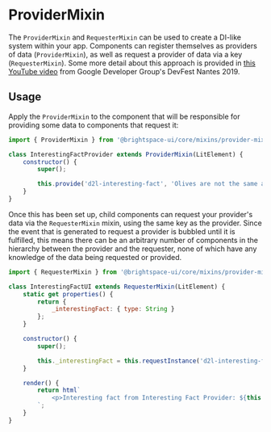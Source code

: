 # ProviderMixin

The `ProviderMixin` and `RequesterMixin` can be used to create a DI-like system within your app. Components can register themselves as providers of data (`ProviderMixin`), as well as request a provider of data via a key (`RequesterMixin`). Some more detail about this approach is provided in [this YouTube video](https://youtu.be/x9YDQUJx2uw?t=2104) from Google Developer Group's DevFest Nantes 2019.

## Usage

Apply the `ProviderMixin` to the component that will be responsible for providing some data to components that request it:

```js
import { ProviderMixin } from '@brightspace-ui/core/mixins/provider-mixin.js';

class InterestingFactProvider extends ProviderMixin(LitElement) {
	constructor() {
		super();

		this.provide('d2l-interesting-fact', 'Olives are not the same as fish');
	}
}
```

Once this has been set up, child components can request your provider's data via the `RequesterMixin` mixin, using the same key as the provider. Since the event that is generated to request a provider is bubbled until it is fulfilled, this means there can be an arbitrary number of components in the hierarchy between the provider and the requester, none of which have any knowledge of the data being requested or provided.

```js
import { RequesterMixin } from '@brightspace-ui/core/mixins/provider-mixin.js'

class InterestingFactUI extends RequesterMixin(LitElement) {
	static get properties() {
		return {
			_interestingFact: { type: String }
		};
	}

	constructor() {
		super();

		this._interestingFact = this.requestInstance('d2l-interesting-fact');
	}

	render() {
		return html`
			<p>Interesting fact from Interesting Fact Provider: ${this._interestingFact}</p>
		`;
	}
}
```
